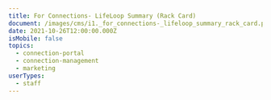 ```yaml
---
title: For Connections- LifeLoop Summary (Rack Card)
document: /images/cms/i1._for_connections-_lifeloop_summary_rack_card.pdf
date: 2021-10-26T12:00:00.000Z
isMobile: false
topics:
  - connection-portal
  - connection-management
  - marketing
userTypes:
  - staff
---
```

